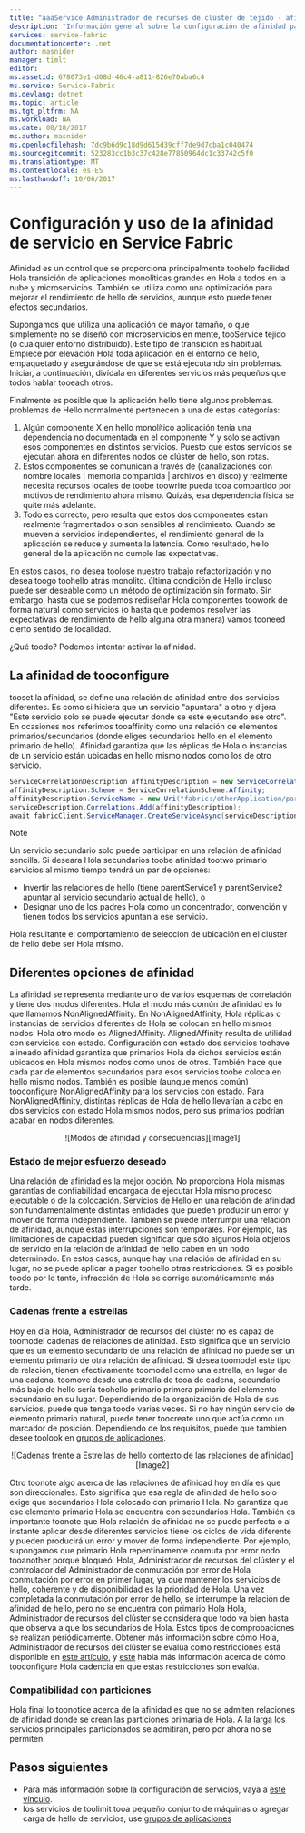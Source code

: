 ```yaml
---
title: "aaaService Administrador de recursos de clúster de tejido - afinidad | Documentos de Microsoft"
description: "Información general sobre la configuración de afinidad para servicios de Service Fabric"
services: service-fabric
documentationcenter: .net
author: masnider
manager: timlt
editor: 
ms.assetid: 678073e1-d08d-46c4-a811-826e70aba6c4
ms.service: Service-Fabric
ms.devlang: dotnet
ms.topic: article
ms.tgt_pltfrm: NA
ms.workload: NA
ms.date: 08/18/2017
ms.author: masnider
ms.openlocfilehash: 7dc9b6d9c18d9d615d39cff7de9d7cba1c040474
ms.sourcegitcommit: 523283cc1b3c37c428e77850964dc1c33742c5f0
ms.translationtype: MT
ms.contentlocale: es-ES
ms.lasthandoff: 10/06/2017
---
```

# <a name="configuring-and-using-service-affinity-in-service-fabric"></a>Configuración y uso de la afinidad de servicio en Service Fabric
Afinidad es un control que se proporciona principalmente toohelp facilidad Hola transición de aplicaciones monolíticas grandes en Hola a todos en la nube y microservicios. También se utiliza como una optimización para mejorar el rendimiento de hello de servicios, aunque esto puede tener efectos secundarios.

Supongamos que utiliza una aplicación de mayor tamaño, o que simplemente no se diseñó con microservicios en mente, tooService tejido (o cualquier entorno distribuido). Este tipo de transición es habitual. Empiece por elevación Hola toda aplicación en el entorno de hello, empaquetado y asegurándose de que se está ejecutando sin problemas. Iniciar, a continuación, divídala en diferentes servicios más pequeños que todos hablar tooeach otros.

Finalmente es posible que la aplicación hello tiene algunos problemas. problemas de Hello normalmente pertenecen a una de estas categorías:

1. Algún componente X en hello monolítico aplicación tenía una dependencia no documentada en el componente Y y solo se activan esos componentes en distintos servicios. Puesto que estos servicios se ejecutan ahora en diferentes nodos de clúster de hello, son rotas.
2. Estos componentes se comunican a través de (canalizaciones con nombre locales | memoria compartida | archivos en disco) y realmente necesita recursos locales de toobe toowrite pueda tooa compartido por motivos de rendimiento ahora mismo. Quizás, esa dependencia física se quite más adelante.
3. Todo es correcto, pero resulta que estos dos componentes están realmente fragmentados o son sensibles al rendimiento. Cuando se mueven a servicios independientes, el rendimiento general de la aplicación se reduce y aumenta la latencia. Como resultado, hello general de la aplicación no cumple las expectativas.

En estos casos, no desea toolose nuestro trabajo refactorización y no desea toogo toohello atrás monolito. última condición de Hello incluso puede ser deseable como un método de optimización sin formato. Sin embargo, hasta que se podemos rediseñar Hola componentes toowork de forma natural como servicios (o hasta que podemos resolver las expectativas de rendimiento de hello alguna otra manera) vamos tooneed cierto sentido de localidad.

¿Qué toodo? Podemos intentar activar la afinidad.

## <a name="how-tooconfigure-affinity"></a>La afinidad de tooconfigure
tooset la afinidad, se define una relación de afinidad entre dos servicios diferentes. Es como si hiciera que un servicio "apuntara" a otro y dijera "Este servicio solo se puede ejecutar donde se esté ejecutando ese otro". En ocasiones nos referimos tooaffinity como una relación de elementos primarios/secundarios (donde eliges secundarios hello en el elemento primario de hello). Afinidad garantiza que las réplicas de Hola o instancias de un servicio están ubicadas en hello mismo nodos como los de otro servicio.

```csharp
ServiceCorrelationDescription affinityDescription = new ServiceCorrelationDescription();
affinityDescription.Scheme = ServiceCorrelationScheme.Affinity;
affinityDescription.ServiceName = new Uri("fabric:/otherApplication/parentService");
serviceDescription.Correlations.Add(affinityDescription);
await fabricClient.ServiceManager.CreateServiceAsync(serviceDescription);
```

> [!NOTE]
> Un servicio secundario solo puede participar en una relación de afinidad sencilla. Si deseara Hola secundarios toobe afinidad tootwo primario servicios al mismo tiempo tendrá un par de opciones:
> - Invertir las relaciones de hello (tiene parentService1 y parentService2 apuntar al servicio secundario actual de hello), o
> - Designar uno de los padres Hola como un concentrador, convención y tienen todos los servicios apuntan a ese servicio. 
>
> Hola resultante el comportamiento de selección de ubicación en el clúster de hello debe ser Hola mismo.
>

## <a name="different-affinity-options"></a>Diferentes opciones de afinidad
La afinidad se representa mediante uno de varios esquemas de correlación y tiene dos modos diferentes. Hola el modo más común de afinidad es lo que llamamos NonAlignedAffinity. En NonAlignedAffinity, Hola réplicas o instancias de servicios diferentes de Hola se colocan en hello mismos nodos. Hola otro modo es AlignedAffinity. AlignedAffinity resulta de utilidad con servicios con estado. Configuración con estado dos servicios toohave alineado afinidad garantiza que primarios Hola de dichos servicios están ubicados en Hola mismos nodos como unos de otros. También hace que cada par de elementos secundarios para esos servicios toobe coloca en hello mismo nodos. También es posible (aunque menos común) tooconfigure NonAlignedAffinity para los servicios con estado. Para NonAlignedAffinity, distintas réplicas de Hola de hello llevarían a cabo en dos servicios con estado Hola mismos nodos, pero sus primarios podrían acabar en nodos diferentes.

<center>
![Modos de afinidad y consecuencias][Image1]
</center>

### <a name="best-effort-desired-state"></a>Estado de mejor esfuerzo deseado
Una relación de afinidad es la mejor opción. No proporciona Hola mismas garantías de confiabilidad encargada de ejecutar Hola mismo proceso ejecutable o de la colocación. Servicios de Hello en una relación de afinidad son fundamentalmente distintas entidades que pueden producir un error y mover de forma independiente. También se puede interrumpir una relación de afinidad, aunque estas interrupciones son temporales. Por ejemplo, las limitaciones de capacidad pueden significar que sólo algunos Hola objetos de servicio en la relación de afinidad de hello caben en un nodo determinado. En estos casos, aunque hay una relación de afinidad en su lugar, no se puede aplicar a pagar toohello otras restricciones. Si es posible toodo por lo tanto, infracción de Hola se corrige automáticamente más tarde.

### <a name="chains-vs-stars"></a>Cadenas frente a estrellas
Hoy en día Hola, Administrador de recursos del clúster no es capaz de toomodel cadenas de relaciones de afinidad. Esto significa que un servicio que es un elemento secundario de una relación de afinidad no puede ser un elemento primario de otra relación de afinidad. Si desea toomodel este tipo de relación, tienen efectivamente toomodel como una estrella, en lugar de una cadena. toomove desde una estrella de tooa de cadena, secundario más bajo de hello sería toohello primario primera primario del elemento secundario en su lugar. Dependiendo de la organización de Hola de sus servicios, puede que tenga toodo varias veces. Si no hay ningún servicio de elemento primario natural, puede tener toocreate uno que actúa como un marcador de posición. Dependiendo de los requisitos, puede que también desee toolook en [grupos de aplicaciones](service-fabric-cluster-resource-manager-application-groups.md).

<center>
![Cadenas frente a Estrellas de hello contexto de las relaciones de afinidad][Image2]
</center>

Otro toonote algo acerca de las relaciones de afinidad hoy en día es que son direccionales. Esto significa que esa regla de afinidad de hello solo exige que secundarios Hola colocado con primario Hola. No garantiza que ese elemento primario Hola se encuentra con secundarios Hola. También es importante toonote que Hola relación de afinidad no se puede perfecta o al instante aplicar desde diferentes servicios tiene los ciclos de vida diferente y pueden producirá un error y mover de forma independiente. Por ejemplo, supongamos que primario Hola repentinamente conmuta por error nodo tooanother porque bloqueó. Hola, Administrador de recursos del clúster y el controlador del Administrador de conmutación por error de Hola conmutación por error en primer lugar, ya que mantener los servicios de hello, coherente y de disponibilidad es la prioridad de Hola. Una vez completada la conmutación por error de hello, se interrumpe la relación de afinidad de hello, pero no se encuentra con primario Hola Hola, Administrador de recursos del clúster se considera que todo va bien hasta que observa a que los secundarios de Hola. Estos tipos de comprobaciones se realizan periódicamente. Obtener más información sobre cómo Hola, Administrador de recursos del clúster se evalúa como restricciones está disponible en [este artículo](service-fabric-cluster-resource-manager-management-integration.md#constraint-types), y [este](service-fabric-cluster-resource-manager-balancing.md) habla más información acerca de cómo tooconfigure Hola cadencia en que estas restricciones son evalúa.   


### <a name="partitioning-support"></a>Compatibilidad con particiones
Hola final lo toonotice acerca de la afinidad es que no se admiten relaciones de afinidad donde se crean las particiones primaria de Hola. A la larga los servicios principales particionados se admitirán, pero por ahora no se permiten.

## <a name="next-steps"></a>Pasos siguientes
- Para más información sobre la configuración de servicios, vaya a [este vínculo](service-fabric-cluster-resource-manager-configure-services.md).
- los servicios de toolimit tooa pequeño conjunto de máquinas o agregar carga de hello de servicios, use [grupos de aplicaciones](service-fabric-cluster-resource-manager-application-groups.md)

[Image1]:./media/service-fabric-cluster-resource-manager-advanced-placement-rules-affinity/cluster-resrouce-manager-affinity-modes.png
[Image2]:./media/service-fabric-cluster-resource-manager-advanced-placement-rules-affinity/cluster-resource-manager-chains-vs-stars.png